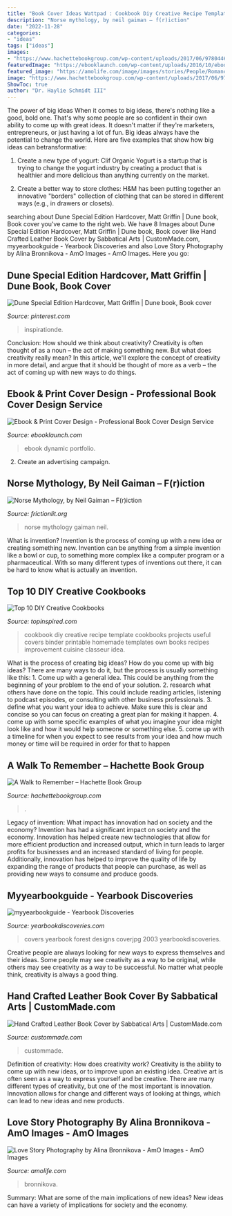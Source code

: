 ```yaml
---
title: "Book Cover Ideas Wattpad : Cookbook Diy Creative Recipe Template Cookbooks Projects Useful Covers Binder Printable Homemade Templates Own Books Recipes Improvement Cuisine Classeur Idea"
description: "Norse mythology, by neil gaiman – f(r)iction"
date: "2022-11-28"
categories:
- "ideas"
tags: ["ideas"]
images:
- "https://www.hachettebookgroup.com/wp-content/uploads/2017/06/9780446693806.jpg"
featuredImage: "https://ebooklaunch.com/wp-content/uploads/2016/10/ebooklaunch_ebook-cover-design_galleries_500x800_dynamic_thedeepwithin2-1.jpg"
featured_image: "https://amolife.com/image/images/stories/People/Romance/Love_Story_Photography_by_Alina_Bronnikova_5.jpg"
image: "https://www.hachettebookgroup.com/wp-content/uploads/2017/06/9780446693806.jpg"
ShowToc: true
author: "Dr. Haylie Schmidt III"
---
```



The power of big ideas
When it comes to big ideas, there's nothing like a good, bold one. That's why some people are so confident in their own ability to come up with great ideas. It doesn't matter if they're marketers, entrepreneurs, or just having a lot of fun. Big ideas always have the potential to change the world. Here are five examples that show how big ideas can betransformative:
1. Create a new type of yogurt: Clif Organic Yogurt is a startup that is trying to change the yogurt industry by creating a product that is healthier and more delicious than anything currently on the market.

2. Create a better way to store clothes: H&M has been putting together an innovative "borders" collection of clothing that can be stored in different ways (e.g., in drawers or closets).

	

		
searching about Dune Special Edition Hardcover, Matt Griffin | Dune book, Book cover you've came to the right web. We have 8 Images about Dune Special Edition Hardcover, Matt Griffin | Dune book, Book cover like Hand Crafted Leather Book Cover by Sabbatical Arts | CustomMade.com, myyearbookguide - Yearbook Discoveries and also Love Story Photography by Alina Bronnikova - AmO Images - AmO Images. Here you go:
		
    
## Dune Special Edition Hardcover, Matt Griffin | Dune Book, Book Cover

<img loading=lazy src="https://i.pinimg.com/736x/90/bc/1f/90bc1fddb753280179dcaa073f64af32.jpg" onerror="this.onerror=null;this.src='https://tse2.mm.bing.net/th?id=OIP.rhybQhICp2xCWxpIbvW7YAHaLL&amp;pid=15.1';" alt="Dune Special Edition Hardcover, Matt Griffin | Dune book, Book cover">

_Source: pinterest.com_

>inspirationde. 

	

Conclusion: How should we think about creativity?
Creativity is often thought of as a noun – the act of making something new. But what does creativity really mean? In this article, we'll explore the concept of creativity in more detail, and argue that it should be thought of more as a verb – the act of coming up with new ways to do things.

    
## Ebook &amp; Print Cover Design - Professional Book Cover Design Service

<img loading=lazy src="https://ebooklaunch.com/wp-content/uploads/2016/10/ebooklaunch_ebook-cover-design_galleries_500x800_dynamic_thedeepwithin2-1.jpg" onerror="this.onerror=null;this.src='https://tse1.mm.bing.net/th?id=OIP.OjUZS2VlGMrQjyV9BCiBXAHaL2&amp;pid=15.1';" alt="Ebook &amp; Print Cover Design - Professional Book Cover Design Service">

_Source: ebooklaunch.com_

>ebook dynamic portfolio. 

	

2. Create an advertising campaign.

    
## Norse Mythology, By Neil Gaiman – F(r)iction

<img loading=lazy src="https://frictionlit.org/wp-content/uploads/2016/11/NORSE-MYTHOLOGY-REVIEW-COVER.jpg" onerror="this.onerror=null;this.src='https://tse4.mm.bing.net/th?id=OIP.Ua2ERSbOyK_VCaKniHOelwHaKz&amp;pid=15.1';" alt="Norse Mythology, by Neil Gaiman – F(r)iction">

_Source: frictionlit.org_

>norse mythology gaiman neil. 

	

What is invention?
Invention is the process of coming up with a new idea or creating something new. Invention can be anything from a simple invention like a bowl or cup, to something more complex like a computer program or a pharmaceutical. With so many different types of inventions out there, it can be hard to know what is actually an invention.

    
## Top 10 DIY Creative Cookbooks

<img loading=lazy src="https://www.topinspired.com/wp-content/uploads/2013/11/2010-10-27-2.jpg" onerror="this.onerror=null;this.src='https://tse2.mm.bing.net/th?id=OIP.8IaYoe8PQFW6uPMbRmyJIwHaLJ&amp;pid=15.1';" alt="Top 10 DIY Creative Cookbooks">

_Source: topinspired.com_

>cookbook diy creative recipe template cookbooks projects useful covers binder printable homemade templates own books recipes improvement cuisine classeur idea. 

	

What is the process of creating big ideas?
How do you come up with big ideas? There are many ways to do it, but the process is usually something like this: 1. Come up with a general idea. This could be anything from the beginning of your problem to the end of your solution. 2. research what others have done on the topic. This could include reading articles, listening to podcast episodes, or consulting with other business professionals. 3. define what you want your idea to achieve. Make sure this is clear and concise so you can focus on creating a great plan for making it happen. 4. come up with some specific examples of what you imagine your idea might look like and how it would help someone or something else. 5. come up with a timeline for when you expect to see results from your idea and how much money or time will be required in order for that to happen 
    
## A Walk To Remember – Hachette Book Group

<img loading=lazy src="https://www.hachettebookgroup.com/wp-content/uploads/2017/06/9780446693806.jpg" onerror="this.onerror=null;this.src='https://tse3.mm.bing.net/th?id=OIP.asTyS0hNix2wod0Riq2PAwHaLR&amp;pid=15.1';" alt="A Walk to Remember – Hachette Book Group">

_Source: hachettebookgroup.com_

>. 

	

Legacy of invention: What impact has innovation had on society and the economy?
Invention has had a significant impact on society and the economy. Innovation has helped create new technologies that allow for more efficient production and increased output, which in turn leads to larger profits for businesses and an increased standard of living for people. Additionally, innovation has helped to improve the quality of life by expanding the range of products that people can purchase, as well as providing new ways to consume and produce goods.

    
## Myyearbookguide - Yearbook Discoveries

<img loading=lazy src="https://yearbookdiscoveries.com/wp-content/uploads/2019/05/2003-FOREST-COVERjpg-2020-495x400.jpg" onerror="this.onerror=null;this.src='https://tse2.mm.bing.net/th?id=OIP.Xk8fHna0no2XB-aUIwpz_gHaF_&amp;pid=15.1';" alt="myyearbookguide - Yearbook Discoveries">

_Source: yearbookdiscoveries.com_

>covers yearbook forest designs coverjpg 2003 yearbookdiscoveries. 

	

Creative people are always looking for new ways to express themselves and their ideas. Some people may see creativity as a way to be original, while others may see creativity as a way to be successful. No matter what people think, creativity is always a good thing.

    
## Hand Crafted Leather Book Cover By Sabbatical Arts | CustomMade.com

<img loading=lazy src="https://images.custommade.com/EOwSWyTkzS8X7rAs7uPkDxrdMWs=/custommade-photosets/160066/160066.928577.jpg" onerror="this.onerror=null;this.src='https://tse4.mm.bing.net/th?id=OIP.xmdtkK3Phi1zBqmxkZ3M2wHaJ4&amp;pid=15.1';" alt="Hand Crafted Leather Book Cover by Sabbatical Arts | CustomMade.com">

_Source: custommade.com_

>custommade. 

	

Definition of creativity: How does creativity work?
Creativity is the ability to come up with new ideas, or to improve upon an existing idea. Creative art is often seen as a way to express yourself and be creative. There are many different types of creativity, but one of the most important is innovation. Innovation allows for change and different ways of looking at things, which can lead to new ideas and new products.

    
## Love Story Photography By Alina Bronnikova - AmO Images - AmO Images

<img loading=lazy src="https://amolife.com/image/images/stories/People/Romance/Love_Story_Photography_by_Alina_Bronnikova_5.jpg" onerror="this.onerror=null;this.src='https://tse4.mm.bing.net/th?id=OIP.1p-gwDSbrTCVFF5vsn9QaAHaLL&amp;pid=15.1';" alt="Love Story Photography by Alina Bronnikova - AmO Images - AmO Images">

_Source: amolife.com_

>bronnikova. 

	

Summary: What are some of the main implications of new ideas?
New ideas can have a variety of implications for society and the economy.

